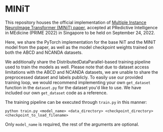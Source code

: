 # MINiT
This repository houses the official implementation of [Multiple Instance NeuroImage Transformer (MINiT) paper](https://arxiv.org/abs/2208.09567), accepted at PRedictive Intelligence in MEdicine (PRIME 2022) in Singapore to be held on September 24, 2022.

Here, we share the PyTorch implementation for the base NiT and the MINiT model from the paper, as well as the model checkpoint weights trained on both the ABCD and NCANDA datasets.

We additionally share the DistributedDataParallel-based training pipeline used to train the models as well. Please note that due to dataset access limitations with the ABCD and NCANDA datasets, we are unable to share the preprocessed dataset and labels publicly. To easily use our provided training loop, we would recommend implementing your own `get_dataset` function in the `dataset.py` for the dataset you'd like to use. We have included our own `get_dataset` code as a reference.

The training pipeline can be executed through `train.py` in this manner:
```
python train.py <model_name> <data_directory> <checkpoint_directory> <checkpoint_to_load_filename>
```
Only `model_name` is required, the rest of the arguments are optional.